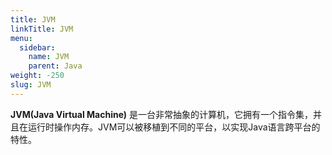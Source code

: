 ```yaml
---
title: JVM
linkTitle: JVM
menu:
  sidebar:
    name: JVM
    parent: Java
weight: -250
slug: JVM
---
```

**JVM(Java Virtual Machine)** 是一台非常抽象的计算机，它拥有一个指令集，并且在运行时操作内存。JVM可以被移植到不同的平台，以实现Java语言跨平台的特性。